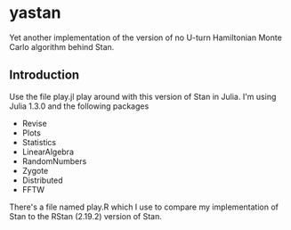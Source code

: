 # yastan

Yet another implementation of the version of no U-turn Hamiltonian
Monte Carlo algorithm behind Stan.

## Introduction

Use the file play.jl play around with this version of Stan in Julia.
I'm using Julia 1.3.0 and the following packages

* Revise
* Plots
* Statistics
* LinearAlgebra
* RandomNumbers
* Zygote
* Distributed
* FFTW

There's a file named play.R which I use to compare my implementation of Stan
to the RStan (2.19.2) version of Stan.
